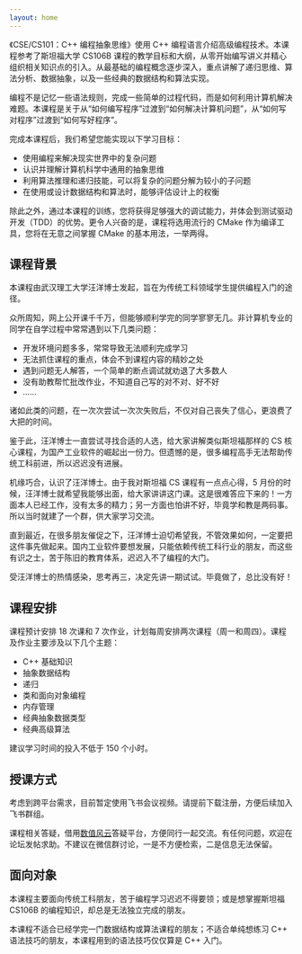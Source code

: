 ```yaml
---
layout: home
---
```


《CSE/CS101：C++ 编程抽象思维》使用 C++ 编程语言介绍高级编程技术。本课程参考了斯坦福大学 CS106B 课程的教学目标和大纲，从零开始编写讲义并精心组织相关知识点的引入。从最基础的编程概念逐步深入，重点讲解了递归思维、算法分析、数据抽象，以及一些经典的数据结构和算法实现。

编程不是记忆一些语法规则，完成一些简单的过程代码，而是如何利用计算机解决难题。本课程是关于从“如何编写程序”过渡到“如何解决计算机问题”，从“如何写对程序”过渡到“如何写好程序”。

完成本课程后，我们希望您能实现以下学习目标：

- 使用编程来解决现实世界中的复杂问题
- 认识并理解计算机科学中通用的抽象思维
- 利用算法推理和递归技能，可以将复杂的问题分解为较小的子问题
- 在使用或设计数据结构和算法时，能够评估设计上的权衡

除此之外，通过本课程的训练，您将获得足够强大的调试能力，并体会到测试驱动开发（TDD）的优势。更令人兴奋的是，课程将选用流行的 CMake 作为编译工具，您将在无意之间掌握 CMake 的基本用法，一举两得。

## 课程背景

本课程由武汉理工大学汪洋博士发起，旨在为传统工科领域学生提供编程入门的途径。

众所周知，网上公开课千千万，但能够顺利学完的同学寥寥无几。非计算机专业的同学在自学过程中常常遇到以下几类问题：

- 开发环境问题多多，常常导致无法顺利完成学习
- 无法抓住课程的重点，体会不到课程内容的精妙之处
- 遇到问题无人解答，一个简单的断点调试就劝退了大多数人
- 没有助教帮忙批改作业，不知道自己写的对不对、好不好
- ……

诸如此类的问题，在一次次尝试一次次失败后，不仅对自己丧失了信心，更浪费了大把的时间。

鉴于此，汪洋博士一直尝试寻找合适的人选，给大家讲解类似斯坦福那样的 CS 核心课程，为国产工业软件的崛起出一份力。但遗憾的是，很多编程高手无法帮助传统工科前进，所以迟迟没有进展。

机缘巧合，认识了汪洋博士。由于我对斯坦福 CS 课程有一点点心得，5 月份的时候，汪洋博士就希望我能够出面，给大家讲讲这门课。这是很难答应下来的！一方面本人已经工作，没有太多的精力；另一方面也怕讲不好，毕竟学和教是两码事。所以当时就建了一个群，供大家学习交流。

直到最近，在很多朋友催促之下，汪洋博士迫切希望我，不管效果如何，一定要把这件事先做起来。国内工业软件要想发展，只能依赖传统工科行业的朋友，而这些有识之士，苦于陈旧的教育体系，迟迟入不了编程的大门。

受汪洋博士的热情感染，思考再三，决定先讲一期试试。毕竟做了，总比没有好！

## 课程安排

课程预计安排 18 次课和 7 次作业，计划每周安排两次课程（周一和周四）。课程及作业主要涉及以下几个主题：

- C++ 基础知识
- 抽象数据结构
- 递归
- 类和面向对象编程
- 内存管理
- 经典抽象数据类型
- 经典高级算法

建议学习时间的投入不低于 150 个小时。

## 授课方式

考虑到跨平台需求，目前暂定使用飞书会议视频。请提前下载注册，方便后续加入飞书群组。

课程相关答疑，借用[数值风云](https://cfd.pub/)答疑平台，方便同行一起交流。有任何问题，欢迎在论坛发帖求助。不建议在微信群讨论，一是不方便检索，二是信息无法保留。

## 面向对象

本课程主要面向传统工科朋友，苦于编程学习迟迟不得要领；或是想掌握斯坦福 CS106B 的编程知识，却总是无法独立完成的朋友。

本课程不适合已经学完一门数据结构或算法课程的朋友；不适合单纯想练习 C++ 语法技巧的朋友，本课程用到的语法技巧仅仅算是 C++ 入门。
